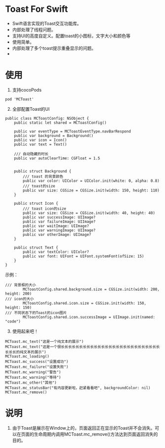 
# Toast For Swift
* Swift语言实现的Toast交互功能库。
* 内部处理了线程问题。
* 支持UI的高度自定义。配置toast的小图标，文字大小和颜色等
* 使用简单。
* 内部处理了多个toast提示重叠显示的问题。
* 
# 使用
1. 支持cocoPods
  ```
  pod 'MCToast'
  ```
2. 全部配置Toast的UI
```
public class MCToastConfig: NSObject {
    public static let shared = MCToastConfig()
    
    public var eventType = MCToastEventType.navBarRespond
    public var background = Background()
    public var icon = Icon()
    public var text = Text()

    /// 自动隐藏的时长
    public var autoClearTime: CGFloat = 1.5

    
    public struct Background {
        /// toast 的背景颜色
        public var color: UIColor = UIColor.init(white: 0, alpha: 0.8)
        /// toast的size
        public var size: CGSize = CGSize.init(width: 150, height: 110)
    }
    
    public struct Icon {
        /// toast icon的size
        public var size: CGSize = CGSize.init(width: 40, height: 40)
        public var successImage: UIImage?
        public var failureImage: UIImage?
        public var waitImage: UIImage?
        public var warningImage: UIImage?
        public var otherImage: UIImage?
    }
    
    public struct Text {
        public var textColor: UIColor?
        public var font: UIFont = UIFont.systemFont(ofSize: 15)
    }
}
```
示例：
```
/// 背景框的大小
        MCToastConfig.shared.background.size = CGSize.init(width: 200, height: 200)
/// icon的大小
        MCToastConfig.shared.icon.size = CGSize.init(width: 150, height: 150)
/// 不同状态下的Toast的icon图片
        MCToastConfig.shared.icon.successImage = UIImage.init(named: "code")
```
3. 使用起来吧！
```
MCToast.mc_text("这是一个纯文本的展示")
MCToast.mc_text("这是一个很长长长长长长长长长长长长长长长长长长长长长长长长长长长长长长的纯文本的展示")
MCToast.mc_loading()
MCToast.mc_success("设置成功")
MCToast.mc_failure("设置失败")
MCToast.mc_warning("警告")
MCToast.mc_warning("等待")
MCToast.mc_other("其他")
MCToast.mc_statusBar("有内容更新啦，赶紧看看吧", backgroundColor: nil)
MCToast.mc_remove()
```
# 说明
1. 由于Toast是展示在Window上的，页面返回正在显示的Toast并不会消失。可以在页面的生命周期内调用MCToast.mc_remove()方法达到页面返回消失的目的。

